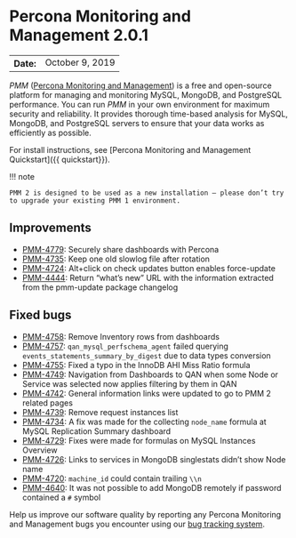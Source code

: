 # Percona Monitoring and Management 2.0.1

<table class="docutils field-list" frame="void" rules="none">
  <colgroup>
    <col class="field-name">
    <col class="field-body">
  </colgroup>
  <tbody valign="top">
    <tr class="field-odd field">
      <th class="field-name">Date:</th>
      <td class="field-body">October 9, 2019</td>
    </tr>
  </tbody>
</table>

*PMM* ([Percona Monitoring and Management](../)) is a free and open-source platform for managing and monitoring MySQL, MongoDB, and PostgreSQL performance. You can run *PMM* in your own environment for maximum security and reliability. It provides thorough time-based analysis for MySQL, MongoDB, and PostgreSQL servers to ensure that your data works as efficiently as possible.

For install instructions, see [Percona Monitoring and Management Quickstart]({{ quickstart}}).

!!! note

    PMM 2 is designed to be used as a new installation — please don’t try to upgrade your existing PMM 1 environment.

## Improvements
* [PMM-4779](https://jira.percona.com/browse/PMM-4779): Securely share dashboards with Percona
* [PMM-4735](https://jira.percona.com/browse/PMM-4735): Keep one old slowlog file after rotation
* [PMM-4724](https://jira.percona.com/browse/PMM-4724): Alt+click on check updates button enables force-update
* [PMM-4444](https://jira.percona.com/browse/PMM-4444): Return “what’s new” URL with the information extracted from the pmm-update package changelog

## Fixed bugs
* [PMM-4758](https://jira.percona.com/browse/PMM-4758): Remove Inventory rows from dashboards
* [PMM-4757](https://jira.percona.com/browse/PMM-4757): `qan_mysql_perfschema_agent` failed querying `events_statements_summary_by_digest` due to data types conversion
* [PMM-4755](https://jira.percona.com/browse/PMM-4755): Fixed a typo in the InnoDB AHI Miss Ratio formula
* [PMM-4749](https://jira.percona.com/browse/PMM-4749): Navigation from Dashboards to QAN when some Node or Service was selected now applies filtering by them in QAN
* [PMM-4742](https://jira.percona.com/browse/PMM-4742): General information links were updated to go to PMM 2 related pages
* [PMM-4739](https://jira.percona.com/browse/PMM-4739): Remove request instances list
* [PMM-4734](https://jira.percona.com/browse/PMM-4734): A fix was made for the collecting `node_name` formula at MySQL Replication Summary dashboard
* [PMM-4729](https://jira.percona.com/browse/PMM-4729): Fixes were made for formulas on MySQL Instances Overview
* [PMM-4726](https://jira.percona.com/browse/PMM-4726): Links to services in MongoDB singlestats didn’t show Node name
* [PMM-4720](https://jira.percona.com/browse/PMM-4720): `machine_id` could contain trailing `\\n`
* [PMM-4640](https://jira.percona.com/browse/PMM-4640): It was not possible to add MongoDB remotely if password contained a `#` symbol

Help us improve our software quality by reporting any Percona Monitoring and Management bugs you encounter using our [bug tracking system](https://jira.percona.com/secure/Dashboard.jspa).
